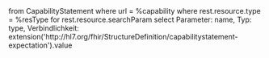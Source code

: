 <fql>
from
	CapabilityStatement
where
	url = %capability
	where rest.resource.type = %resType
		for rest.resource.searchParam  
			select Parameter: name, Typ: type, Verbindlichkeit: extension('http://hl7.org/fhir/StructureDefinition/capabilitystatement-expectation').value
</fql>
